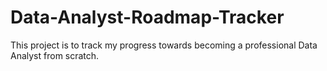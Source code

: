 # Data-Analyst-Roadmap-Tracker
This project is to track my progress towards becoming a professional Data Analyst from scratch.
